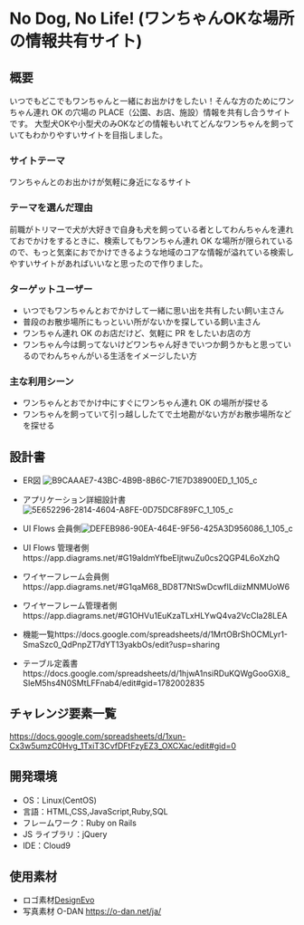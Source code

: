 # No Dog, No Life! (ワンちゃんOKな場所の情報共有サイト)

## 概要

いつでもどこでもワンちゃんと一緒にお出かけをしたい！そんな方のためにワンちゃん連れ OK の穴場の PLACE（公園、お店、施設）情報を共有し合うサイトです。
大型犬OKや小型犬のみOKなどの情報もいれてどんなワンちゃんを飼っていてもわかりやすいサイトを目指しました。

### サイトテーマ

ワンちゃんとのお出かけが気軽に身近になるサイト

### テーマを選んだ理由

前職がトリマーで犬が大好きで自身も犬を飼っている者としてわんちゃんを連れておでかけをするときに、検索してもワンちゃん連れ OK な場所が限られているので、もっと気楽におでかけできるような地域のコアな情報が溢れている検索しやすいサイトがあればいいなと思ったので作りました。

### ターゲットユーザー

- いつでもワンちゃんとおでかけして一緒に思い出を共有したい飼い主さん
- 普段のお散歩場所にもっといい所がないかを探している飼い主さん
- ワンちゃん連れ OK のお店だけど、気軽に PR をしたいお店の方
- ワンちゃん今は飼ってないけどワンちゃん好きでいつか飼うかもと思っているのでわんちゃんがいる生活をイメージしたい方

### 主な利用シーン

- ワンちゃんとおでかけ中にすぐにワンちゃん連れ OK の場所が探せる
- ワンちゃんを飼っていて引っ越ししたてで土地勘がない方がお散歩場所などを探せる

## 設計書
- ER図 
![B9CAAAE7-43BC-4B9B-8B6C-71E7D38900ED_1_105_c](https://user-images.githubusercontent.com/81672054/127604116-ad7e5db9-a0b1-4b5a-89a3-79e3c039d892.jpeg)
- アプリケーション詳細設計書![5E652296-2814-4604-A8FE-0D75DC8F89FC_1_105_c](https://user-images.githubusercontent.com/81672054/127617974-1fee8e4f-f0ae-42db-8de5-0c3101f465b0.jpeg)

- UI Flows 会員側![DEFEB986-90EA-464E-9F56-425A3D956086_1_105_c](https://user-images.githubusercontent.com/81672054/127632010-2c8accb2-8998-4025-bd60-4b5d95fef410.jpeg)

- UI Flows 管理者側https://app.diagrams.net/#G19aldmYfbeEIjtwuZu0cs2QGP4L6oXzhQ
- ワイヤーフレーム会員側https://app.diagrams.net/#G1qaM68_BD8T7NtSwDcwfILdiizMNMUoW6
- ワイヤーフレーム管理者側https://app.diagrams.net/#G1OHVu1EuKzaTLxHLYwQ4va2VcCla28LEA

- 機能一覧https://docs.google.com/spreadsheets/d/1MrtOBrShOCMLyr1-SmaSzc0_QdPnpZT7dYT13yakbOs/edit?usp=sharing
- テーブル定義書https://docs.google.com/spreadsheets/d/1hjwA1nsiRDuKQWgGooGXi8_SIeM5hs4N0SMtLFFnab4/edit#gid=1782002835


## チャレンジ要素一覧

https://docs.google.com/spreadsheets/d/1xun-Cx3w5umzC0Hvg_1TxiT3CvfDFtFzyEZ3_OXCXac/edit#gid=0

## 開発環境

- OS：Linux(CentOS)
- 言語：HTML,CSS,JavaScript,Ruby,SQL
- フレームワーク：Ruby on Rails
- JS ライブラリ：jQuery
- IDE：Cloud9

## 使用素材

- ロゴ素材<a href="https://www.designevo.com/jp/" title="無料オンラインロゴメーカー">DesignEvo</a>
- 写真素材 O-DAN https://o-dan.net/ja/

